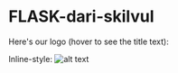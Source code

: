 # FLASK-dari-skilvul
Here's our logo (hover to see the title text):

Inline-style: 
![alt text](![Hehe](https://github.com/XenoOnLearning/FLASK-dari-skilvul/assets/171406929/b9f0b438-7212-493d-9012-57fc3be51a73))

[logo]: ![Hehe](https://github.com/XenoOnLearning/FLASK-dari-skilvul/assets/171406929/b9f0b438-7212-493d-9012-57fc3be51a73)
